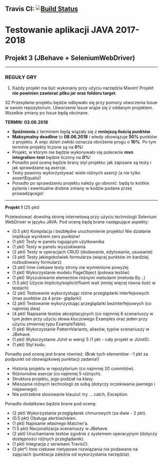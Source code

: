 ## Travis CI: [![Build Status](https://travis-ci.com/TestowanieJAVA2017-2018Gr2/projekt-3-Dwiecko.svg?token=XCrqgRzx7V6pckA6BkDA&branch=master)](https://travis-ci.com/TestowanieJAVA2017-2018Gr2/projekt-3-Dwiecko)

# Testowanie aplikacji JAVA 2017-2018
## Projekt 3 (JBehave + SeleniumWebDriver) 

-----------------------
### REGUŁY GRY

1. Każdy projekt ma być wykonany przy użyciu narzędzia Maven! Projekt **nie powinien zawierać pliku jar oraz folderu
target**.

32 Przesyłanie projektu będzie odbywało się przy pomocy utworzenia Issue w swoim repozytorium. Utworzenie Issue wiąże się z oddanym projektem. Wszelkie zmiany po Issue będą obcinane.

**TERMIN: 03.06.2018**

- **Spóźnienia** z terminem będą wiązały się z **mniejszą ilością punktów**.
- **Maksymalny deadline** to **08.06.2018** i wtedy obowiązuje **50%** punktów z projektu. A więc dzień zwłoki oznacza obniżenie progu o **10%**. Po tym terminie projekty liczone są na **0%**!
- Projekt, w którym nie będzie wykonywało się polecenie **mvn integration-test** będzie liczony na **0%**!
- Ponadto pod ocenę będzie brany styl projektu: jak zapisane są testy i jak sprawdzane są asercje.
- Testy powinny wykorzystywać wiele różnych asercji (a nie tylko assertEquals)!
- Ponadto po sprawdzeniu projektu należy go obronić: będą to krótkie pytania i ewentualne drobne
zmiany w kodzie podane przez prowadzącego!

-----------------------

**Projekt 1** (25 pkt)

Przetestować dowolną stronę internetową przy użyciu technologii Selenium WebDriver w języku JAVA.
Pod ocenę będą brane następujące aspekty:

- (0.5 pkt) Kompilacja i bezbłędne uruchomienie projektu! Nie działanie implikuje wynikiem zero punktów!
- (1 pkt) Testy w panelu logującym użytkownika
- (1 pkt) Testy w panelu wyszukiwania
- (2 pkt) Testy w operacjach CRUD (dodawanie, edytowanie, usuwanie)
- (3 pkt) Testy jakiegokolwiek formularza (więcej punktów im bardziej rozbudowany formularz)
- (3 pkt) Inne ciekawe testy strony nie wymienione powyżej
- (1 pkt) Wykorzystanie modelu PageObject (połowa testów)
- (1 pkt) Wyszukiwanie elementów różnymi metodami (metoda By...)
- (1.5 pkt) Użycie Implicity/explicit/fluent wait (mniej więcej równa ilość w testach)
- (2 pkt) Testowanie wykorzystując różne przeglądarki interfejsowych (max punktów za 4 prze-
glądarki)
- (2 pkt) Testowanie wykorzystując przeglądarki bezinterfejsowych (co najmniej dwa)
- (4 pkt) Napisanie testów akceptacyjnych (co najmniej 6 scenariuszy w tym jeden przy użyciu słowa kluczowego Examples oraz jeden przy użyciu zmiennej typu ExampleTable).
- (1 pkt) Wykorzystanie PatternVariants, aliasów, typów scenariuszy w JBehave.
- (1 pkt) Wykorzystanie JUnit w wersji 5 (1 pkt - cały projekt w JUnit5).
- (1 pkt) Styl kodu.

Ponadto pod ocenę jest brane również: (Brak tych elementów: -1 pkt za podpunkt od obowiązkowej
punktacji zadania!)
- Historia projektu w repozytorium (co najmniej 20 commitów).
- Różnorodne asercje (co najmniej 5 różnych).
- Struktura projektu, jego podział na klasy.
- Mieszanie różnych technologii ze sobą (dotyczy oczekiwania jawnego i niejawnego).
- Nie potrzebne stosowanie klauzul: try ... catch, Exception.

Ponadto dodatkowo będzie brane pod ocenę:
- (2 pkt) Wykorzystanie przeglądarek chmurowych (za dwie - 2 pkt).
- (0.5 pkt) Obsługa alertów/okien.
- (1 pkt) Napisanie własnego Matcher’a.
- (1.5 pkt) Nacjonalizacja scenariuszy w JBehave.
- (2 pkt) Uruchamianie testów zgodnie z systemem operacyjnym (dotyczy dostępności różnych przeglądarek).
- (1 pkt) Integracja z serwisem TravisCI.
- (3 pkt*) Inne ciekawe nietypowe rozwiązania nie podawane na zajęciach (punktacja zależna
od wykorzystania narzędzia).
